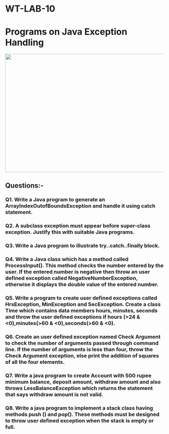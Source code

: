 # WT-LAB-10
<h1>Programs on Java Exception Handling</h1>
<img src="https://miro.medium.com/max/960/1*xrEAbTL3p2q7qnzs8s0lVw.png" height="375px" width="600px">
<h2>Questions:-</h2>

<h3>Q1. Write a Java program to generate an ArrayIndexOutofBoundsException and handle it using catch statement.</h3>

<h3>Q2. A subclass exception must appear before super-class exception. Justify this with suitable Java programs.</h3>

<h3>Q3. Write a Java program to illustrate try..catch..finally block.</h3>

<h3>Q4. Write a Java class which has a method called ProcessInput(). This method checks the number entered by the user.
If the entered number is negative then throw an user defined exception called NegativeNumberException, otherwise it displays the double value of the entered number.</h3>

<h3>Q5. Write a program to create user defined exceptions called HrsException, MinException and SecException. 
Create a class Time which contains data members hours, minutes, seconds and throw the user defined exceptions if hours (>24 & <0),minutes(>60 & <0),seconds(>60 & <0).</h3>

<h3>Q6. Create an user defined exception named Check Argument to check the number of arguments passed through command line. 
If the number of arguments is less than four, throw the Check Argument exception, else print the addition of squares of all the four elements.</h3>

<h3>Q7. Write a java program to create Account with 500 rupee minimum balance, deposit amount, withdraw amount 
and also throws LessBalanceException which returns the statement that says withdraw amount is not valid.</h3>

<h3>Q8. Write a java program to implement a stack class having methods push () and pop(). 
These methods must be designed to throw user defined exception when the stack is empty or full.</h3>

